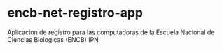 # encb-net-registro-app
Aplicacion de registro para las computadoras de la Escuela Nacional de Ciencias Biologicas (ENCB) IPN
